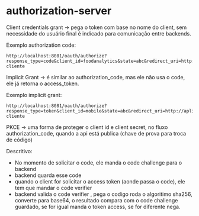 # authorization-server

Client credentials grant -> pega o token com base no nome do client, sem necessidade do usuário final
é indicado para comunicação entre backends.

Exemplo authorization code: 
```
http://localhost:8081/oauth/authorize?response_type=code&client_id=foodanalytics&state=abc&redirect_uri=http://aplicacao-cliente
```

Implicit Grant -> é similar ao authorization_code, mas ele não usa o code, ele já retorna o access_token.

Exemplo implicit grant:

```
http://localhost:8081/oauth/authorize?response_type=token&client_id=mobile&state=abc&redirect_uri=http://aplicacao-cliente
```

PKCE -> uma forma de proteger o client id e client secret, no fluxo authorization_code, quando a api está publica
(chave de prova para troca de código)

Descritivo: 
* No momento de solicitar o code, ele manda o code challenge para o backend
* backend quarda esse code
* quando o client for solicitar o access token (aonde passa o code), ele tem que mandar o code verifier
* backend valida o code verifier , pega o codigo roda o algoritimo sha256, converte para base64, o resultado compara com o code challenge guardado, se for igual manda o token access, se for diferente nega.
